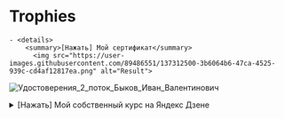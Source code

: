 # Trophies

    - <details>
        <summary>[Нажать] Мой сертификат</summary>
          <img src="https://user-images.githubusercontent.com/89486551/137312500-3b6064b6-47ca-4525-939c-cd4af12817ea.png" alt="Result">
![Удостоверения_2_поток_Быков_Иван_Валентинович](https://user-images.githubusercontent.com/102910350/213615186-54d30a53-58a1-48d4-8d7f-3cd489e9b8a9.jpg)
      </details>

 <details>
<summary>[Нажать] Мой собственный курс на Яндекс Дзене</summary>
https://dzen.ru/id/6345a4ca8353536217458353
 </details>
